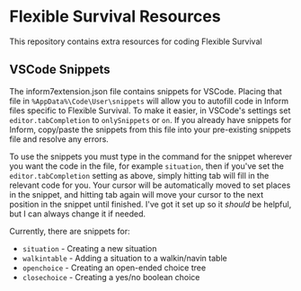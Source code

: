# Flexible Survival Resources
This repository contains extra resources for coding Flexible Survival

## VSCode Snippets
The inform7extension.json file contains snippets for VSCode. Placing that file in `%AppData%\Code\User\snippets` will allow you to autofill code in Inform files specific to Flexible Survival. To make it easier, in VSCode's settings set `editor.tabCompletion` to `onlySnippets` or `on`. If you already have snippets for Inform, copy/paste the snippets from this file into your pre-existing snippets file and resolve any errors.

To use the snippets you must type in the command for the snippet wherever you want the code in the file, for example `situation`, then if you've set the `editor.tabCompletion` setting as above, simply hitting tab will fill in the relevant code for you. Your cursor will be automatically moved to set places in the snippet, and hitting tab again will move your cursor to the next position in the snippet until finished. I've got it set up so it *should* be helpful, but I can always change it if needed.

Currently, there are snippets for:
- `situation` - Creating a new situation
- `walkintable` - Adding a situation to a walkin/navin table
- `openchoice` - Creating an open-ended choice tree
- `closechoice` - Creating a yes/no boolean choice